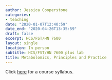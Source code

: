 ```yaml
---
author: Jessica Cooperstone
categories:
- teaching
date: "2020-01-07T12:40:59"
date_end: "2020-04-26T13:35:59"
draft: false
excerpt: HCS/FST/HN 7600
layout: single
location: In person
subtitle: HCS/FST/HN 7600 plus lab
title: Metabolomics, Principles and Practice
---
```


Click [here](https://github.com/jcooperstone/lab-site/blob/main/content/talk/2019_metabolomics/metabolomics-2019-syllabus.pdf) for a course syllabus.